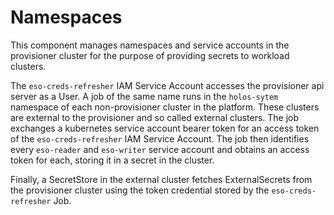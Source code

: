 # Namespaces

This component manages namespaces and service accounts in the provisioner cluster for the purpose of providing secrets to workload clusters.

The `eso-creds-refresher` IAM Service Account accesses the provisioner api server as a User.  A job of the same name runs in the `holos-sytem` namespace of each non-provisioner cluster in the platform.  These clusters are external to the provisioner and so called external clusters.  The job exchanges a kubernetes service account bearer token for an access token of the `eso-creds-refresher` IAM Service Account.  The job then identifies every `eso-reader` and `eso-writer` service account and obtains an access token for each, storing it in a secret in the cluster.

Finally, a SecretStore in the external cluster fetches ExternalSecrets from the provisioner cluster using the token credential stored by the `eso-creds-refresher` Job.
